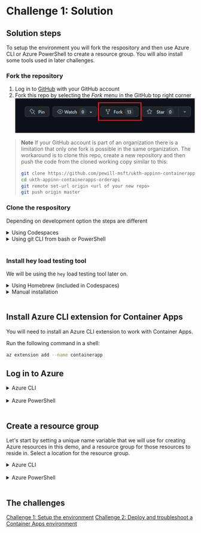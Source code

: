 # Challenge 1: Solution

## Solution steps
To setup the environment you will fork the respository and then use Azure CLI or Azure PowerShell to create a resource group. You will also install some tools used in later challenges.

### Fork the repository
1. Log in to [GitHub](https://github.com) with your GitHub account
2. Fork this repo by selecting the *Fork* menu in the GitHub top right corner
![](images/fork.png)

> **Note**
> If your GitHub account is part of an organization there is a limitation that only one fork is possible in the same organization. The workaround is to clone this repo, create a new repository and then push the code from the cloned working copy similar to this:
>
>  ``` bash
>  git clone https://github.com/pewill-msft/ukth-appinn-containerapps-orderapi
>  cd ukth-appinn-containerapps-orderapi
>  git remote set-url origin <url of your new repo>
>  git push origin master
>  
>  ```

### Clone the respository
Depending on development option the steps are different
<details>
  <summary>Using Codespaces</summary>

Open **your** repository in GitHub Codespaces by selecting menu _Code->Create codespace on main_

![](images/codespaces.png)

This command will take 5-10 minutes to set up the development container and clone the source code.

![](images/codespaces-progress.png)

Once the Codespaces finished deployment you will have a browser based VSCode instance available with a cloned repository. Take a few minutes to familarize yourself with the source code and starter files. 

![](images/codespaces-done.png)

> **Note**
> By default Codespaces time out after 30 minutes of inactivity. After that time any shell variables you defined will be gone and needs to be added again. All changes on files will be persisted between restarts though. An option can be to add variables and commands to a script file to be used between timeout restarts.

</details>


<details>
  <summary>Using git CLI from bash or PowerShell</summary>
Open the shell and run the following git CLI commands

```shell
git clone <your GitHub repository url>/ukth-appinn-containerapps-orderapi
cd ukth-appinn-containerapps-orderapi
```
</details>
<br>

### Install hey load testing tool
We will be using the `hey` load testing tool later on.

<details>
  <summary>Using Homebrew (included in Codespaces)</summary>
  If you are using Codespaces, the container includes Homebrew, so you can install `hey` like this:

```bash
brew install hey
```
</details>
<details>
  <summary>Manual installation</summary>

  If you are using an environment other than Codespaces, you can find installation instructions for `hey` here - [https://github.com/rakyll/hey](https://github.com/rakyll/hey)

</details>
<br>

## Install Azure CLI extension for Container Apps
You will need to install an Azure CLI extension to work with Container Apps.


Run the following command in a shell:

```bash
az extension add --name containerapp
```

## Log in to Azure 
<details>
  <summary>Azure CLI</summary>

```bash
# Login into Azure CLI
az login --use-device-code

# Check you are logged into the right Azure subscription. Inspect the name field
az account show

# In case not the right subscription
az account set -s <subscription-id>

```

  </details>

  <br>

<details>
  <summary>Azure PowerShell</summary>

```PowerShell
# Login into Azure PowerShell
Connect-AzAccount -UseDeviceAuthentication

# Check you are logged into the right Azure subscription. Inspect the SubscriptionName field
Get-AzContext

# In case not the right subscription
Select-AzSubscription -SubscriptionId <subscription-id>

```
  </details>

  <br>

## Create a resource group
Let's start by setting a unique name variable that we will use for creating Azure resources in this demo, and a resource group for those resources to reside in. Select a location for the resource group.

<details>
  <summary>Azure CLI</summary>

```shell
# Generate a random name
name=ca$(cat /dev/urandom | tr -dc '[:lower:]' | fold -w ${1:-5} | head -n 1)

# Set variable for resource group
resourceGroupName=${name}-rg

# Set a variable for location
location=northeurope

# Create Resource Group
az group create --name $resourceGroupName --location $location -o table

```
</details>
<br>

<details>
  <summary>Azure PowerShell</summary>

```PowerShell
# Generate a random name
$name = -join ((97..122) | Get-Random -Count 6 | % {[char]$_})

# Set variable for resource group
$resourceGroupName = "$name-rg"

# Set a variable for location
$location="northeurope"

# Create Resource Group
New-AzResourceGroup -Name $resourceGroupName -Location $location

```
</details>
<br>

## The challenges

[Challenge 1: Setup the environment](challenge1.md)
[Challenge 2: Deploy and troubleshoot a Container Apps environment](challenge2.md)

